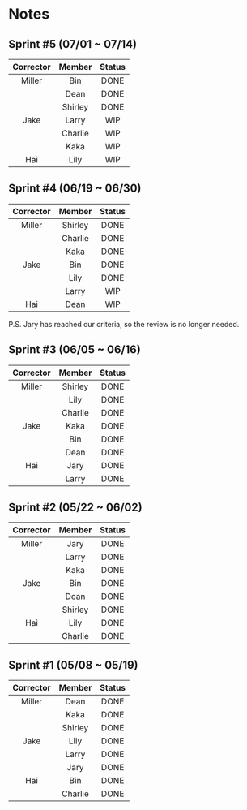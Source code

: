 # Notes

## Sprint #5 (07/01 ~ 07/14)

| Corrector  | Member      | Status |
|:----------:|:-----------:|:------:|
| Miller     | Bin         | DONE   |
|            | Dean        | DONE   |
|            | Shirley     | DONE   |
| Jake       | Larry       | WIP    |
|            | Charlie     | WIP    |
|            | Kaka        | WIP    |
| Hai        | Lily        | WIP    |

## Sprint #4 (06/19 ~ 06/30)

| Corrector  | Member      | Status |
|:----------:|:-----------:|:------:|
| Miller     | Shirley     | DONE   |
|            | Charlie     | DONE   |
|            | Kaka        | DONE   |
| Jake       | Bin         | DONE   |
|            | Lily        | DONE   |
|            | Larry       | WIP    |
| Hai        | Dean        | WIP    |

P.S. Jary has reached our criteria, so the review is no longer needed.

## Sprint #3 (06/05 ~ 06/16)

| Corrector  | Member      | Status |
|:----------:|:-----------:|:------:|
| Miller     | Shirley     | DONE   |
|            | Lily        | DONE   |
|            | Charlie     | DONE   |
| Jake       | Kaka        | DONE   |
|            | Bin         | DONE   |
|            | Dean        | DONE   |
| Hai        | Jary        | DONE   |
|            | Larry       | DONE   |

## Sprint #2 (05/22 ~ 06/02)

| Corrector  | Member      | Status |
|:----------:|:-----------:|:------:|
| Miller     | Jary        | DONE   |
|            | Larry       | DONE   |
|            | Kaka        | DONE   |
| Jake       | Bin         | DONE   |
|            | Dean        | DONE   |
|            | Shirley     | DONE   |
| Hai        | Lily        | DONE   |
|            | Charlie     | DONE   |

## Sprint #1 (05/08 ~ 05/19)

| Corrector  | Member      | Status |
|:----------:|:-----------:|:------:|
| Miller     | Dean        | DONE   |
|            | Kaka        | DONE   |
|            | Shirley     | DONE   |
| Jake       | Lily        | DONE   |
|            | Larry       | DONE   |
|            | Jary        | DONE   |
| Hai        | Bin         | DONE   |
|            | Charlie     | DONE   |

